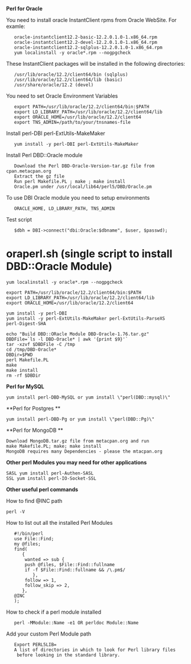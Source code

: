 **Perl for Oracle**

You need to install oracle InstantClient rpms from Oracle WebSite. For
examle:
```
   oracle-instantclient12.2-basic-12.2.0.1.0-1.x86_64.rpm
   oracle-instantclient12.2-devel-12.2.0.1.0-1.x86_64.rpm
   oracle-instantclient12.2-sqlplus-12.2.0.1.0-1.x86_64.rpm
   yum localinstall -y oracle*.rpm --nogpgcheck
```
These InstantClient packages will be installed in the following
directories:
```
   /usr/lib/oracle/12.2/client64/bin (sqlplus)
   /usr/lib/oracle/12.2/client64/lib (basic)
   /usr/share/oracle/12.2 (devel)
```
You need to set Oracle Environment Variables
```
   export PATH=/usr/lib/oracle/12.2/client64/bin:$PATH
   export LD_LIBRARY_PATH=/usr/lib/oracle/12.2/client64/lib
   export ORACLE_HOME=/usr/lib/oracle/12.2/client64
   export TNS_ADMIN=/path/to/your/tnsnames-file
```
Install perl-DBI perl-ExtUtils-MakeMaker
```
   yum install -y perl-DBI perl-ExtUtils-MakeMaker
```
Install Perl DBD::Oracle module
```
   Download the Perl DBD-Oracle-Version-tar.gz file from cpan.metacpan.org
   Extract the gz file
   Run perl Makefile.PL ; make ; make install
   Oracle.pm under /usr/local/lib64/perl5/DBD/Oracle.pm
```
To use DBI Oracle module you need to setup environments
```
   ORACLE_HOME, LD_LBRARY_PATH, TNS_ADMIN
```
Test script
```use DBI;
   $dbh = DBI->connect("dbi:Oracle:$dbname", $user, $passwd);
```
# oraperl.sh (single script to install DBD::Oracle Module)
```
yum localinstall -y oracle*.rpm --nogpgcheck

export PATH=/usr/lib/oracle/12.2/client64/bin:$PATH
export LD_LIBRARY_PATH=/usr/lib/oracle/12.2/client64/lib
export ORACLE_HOME=/usr/lib/oracle/12.2/client64

yum install -y perl-DBI
yum install -y perl-ExtUtils-MakeMaker perl-ExtUtils-ParseXS
perl-Digest-SHA

echo "Build DBD::ORacle Module DBD-Oracle-1.76.tar.gz"
DBDFile=`ls -l DBD-Oracle* | awk '{print $9}'`
tar -xzvf $DBDFile -C /tmp
cd /tmp/DBD-Oracle*
DBDir=$PWD
perl Makefile.PL
make
make install
rm -rf $DBDir
```
**Perl for MySQL**
```
yum install perl-DBD-MySQL or yum install \"perl(DBD::mysql)\"
```
**Perl for Postgres **
```
yum install perl-DBD-Pg or yum install \"perl(DBD::Pg)\"
```
**Perl for MongoDB **
```
Download MongoDB.tar.gz file from metacpan.org and run
make Makefile.PL; make; make install
MongoDB requires many Dependencies - please the mtacpan.org
```
**Other perl Modules you may need for other applications**
```
SASL yum install perl-Authen-SASL
SSL yum install perl-IO-Socket-SSL
```

**Other useful perl commands**

How to find @INC path
```
perl -V
```
How to list out all the installed Perl Modules
```
   #!/bin/perl
   use File::Find;
   my @files;
   find(
      {
       wanted => sub {
       push @files, $File::Find::fullname
       if -f $File::Find::fullname && /\.pm$/
          },
       follow => 1,
       follow_skip => 2,
      },
   @INC
   );
```
How to check if a perl module installed
```
   perl -MModule::Name -e1 OR perldoc Module::Name
```
Add your custom Perl Module path
```
   Export PERL5LIB=
   A list of directories in which to look for Perl library files
    before looking in the standard library.
```
